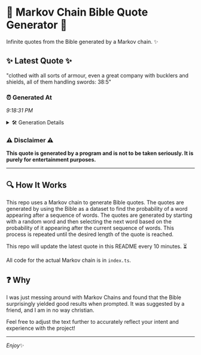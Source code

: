 # 📖 Markov Chain Bible Quote Generator 📖

Infinite quotes from the Bible generated by a Markov chain. ✨

## ✨ Latest Quote ✨
"clothed with all sorts of armour, even a great company with bucklers and shields, all of them handling swords: 38:5"

### ⏰ Generated At
*9:18:31 PM*

<details>
    <summary>🛠️ Generation Details</summary>
    <p>
        <strong>🌱 Seed:</strong> clothed<br>
        <strong>🔄 Iterations:</strong> 19<br>
        <strong>📜 Context History:</strong><br>[ clothed ]: with<br>[ clothed, with ]: all<br>[ clothed, with, all ]: sorts<br>[ clothed, with, all, sorts ]: of<br>[ clothed, with, all, sorts, of ]: armour,<br>[ clothed, with, all, sorts, of, armour, ]: even<br>[ with, all, sorts, of, armour,, even ]: a<br>[ all, sorts, of, armour,, even, a ]: great<br>[ sorts, of, armour,, even, a, great ]: company<br>[ of, armour,, even, a, great, company ]: with<br>[ armour,, even, a, great, company, with ]: bucklers<br>[ even, a, great, company, with, bucklers ]: and<br>[ a, great, company, with, bucklers, and ]: shields,<br>[ great, company, with, bucklers, and, shields, ]: all<br>[ company, with, bucklers, and, shields,, all ]: of<br>[ with, bucklers, and, shields,, all, of ]: them<br>[ bucklers, and, shields,, all, of, them ]: handling<br>[ and, shields,, all, of, them, handling ]: swords:<br>[ shields,, all, of, them, handling, swords: ]: 38:5<br>
    </p>
</details>

### ⚠️ Disclaimer ⚠️
**This quote is generated by a program and is not to be taken seriously. It is purely for entertainment purposes.**

---

## 🔍 How It Works

This repo uses a Markov chain to generate Bible quotes. The quotes are generated by using the Bible as a dataset to find the probability of a word appearing after a sequence of words. The quotes are generated by starting with a random word and then selecting the next word based on the probability of it appearing after the current sequence of words. This process is repeated until the desired length of the quote is reached.

This repo will update the latest quote in this README every 10 minutes. ⏳

All code for the actual Markov chain is in `index.ts`.

## ❓ Why

I was just messing around with Markov Chains and found that the Bible surprisingly yielded good results when prompted. 
It was suggested by a friend, and I am in no way christian.

Feel free to adjust the text further to accurately reflect your intent and experience with the project!

---

*Enjoy*✨
